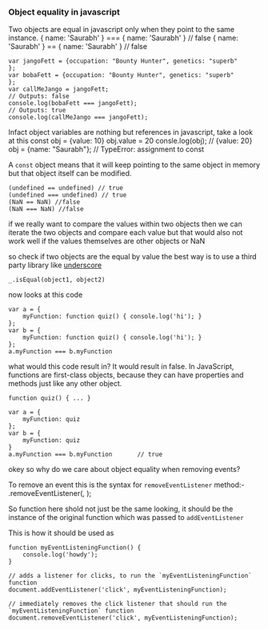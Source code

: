 ### Object equality in javascript

Two objects are equal in javascript only when they point to the same instance.
    { name: 'Saurabh' } === { name: 'Saurabh' } // false
    { name: 'Saurabh' } == { name: 'Saurabh' } // false

    var jangoFett = {occupation: "Bounty Hunter", genetics: "superb"
    };
    var bobaFett = {occupation: "Bounty Hunter", genetics: "superb"
    };
    var callMeJango = jangoFett;
    // Outputs: false
    console.log(bobaFett === jangoFett);
    // Outputs: true
    console.log(callMeJango === jangoFett);

Infact object variables are nothing but references in javascript, take a look at this
    const obj = {value: 10}
    obj.value = 20
    consle.log(obj); // {value: 20}
    obj = {name: "Saurabh"}; // TypeError: assignment to const

A `const` object means that it will keep pointing to the same object in memory but that object itself can be modified.

    (undefined == undefined) // true
    (undefined === undefined) // true
    (NaN == NaN) //false
    (NaN === NaN) //false

if we really want to compare the values within two objects then we can iterate the two objects and compare each value
but that would also not work well if the values themselves are other objects or NaN

so check if two objects are the equal by value the best way is to use a third party library like [underscore](https://underscorejs.org/)

    _.isEqual(object1, object2)


now looks at this code

    var a = {
        myFunction: function quiz() { console.log('hi'); }
    };
    var b = {
        myFunction: function quiz() { console.log('hi'); }
    };
    a.myFunction === b.myFunction

what would this code result in? It would result in false.
In JavaScript, functions are first-class objects, because they can have properties and methods just like any other object.

    function quiz() { ... }

    var a = {
        myFunction: quiz
    };
    var b = {
        myFunction: quiz
    }
    a.myFunction === b.myFunction       // true

okey so why do we care about object equality when removing events?

To remove an event this is the syntax for `removeEventListener` method:-
    <event-target>.removeEventListener(<event-to-listen-for>, <function-to-remove>);

So function here shold not just be the same looking, it should be the instance of the original function which was passed to `addEventListener`

This is how it should be used as

    function myEventListeningFunction() {
        console.log('howdy');
    }

    // adds a listener for clicks, to run the `myEventListeningFunction` function
    document.addEventListener('click', myEventListeningFunction);

    // immediately removes the click listener that should run the `myEventListeningFunction` function
    document.removeEventListener('click', myEventListeningFunction);